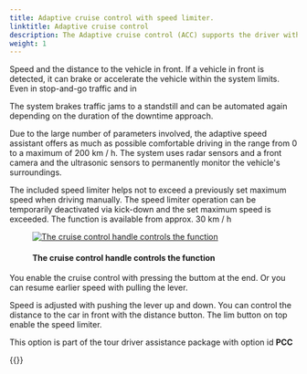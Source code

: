 ```yaml
---
title: Adaptive cruise control with speed limiter.
linktitle: Adaptive cruise control
description: The Adaptive cruise control (ACC) supports the driver within the system limits
weight: 1
---
```

<!-- markdownlint-disable MD033 -->

Speed ​​and the distance to the vehicle in front. If a vehicle in front is detected, it can brake or accelerate the vehicle within the system limits. Even in stop-and-go traffic and in

The system brakes traffic jams to a standstill and can be automated again depending on the duration of the downtime
approach.

Due to the large number of parameters involved, the adaptive speed assistant offers as much as possible
comfortable driving in the range from 0 to a maximum of 200 km / h. The system uses radar sensors and a front camera and the ultrasonic sensors to permanently monitor the vehicle's surroundings.

The included speed limiter helps not to exceed a previously set maximum speed when driving manually. The speed limiter operation can be temporarily deactivated via kick-down and the set maximum speed is exceeded. The function is available from approx. 30 km / h

<figure>
    <a href="https://media.electrichasgoneaudi.net/multimedia/models/e-tron/technology/drivingassistance/adaptivecruisecontrol/cruisecontrol.jpg">
        <img src="https://media.electrichasgoneaudi.net/multimedia/models/e-tron/technology/drivingassistance/adaptivecruisecontrol/cruisecontrols.jpg"
        class="img-fluid" alt="The cruise control handle controls the function" title="The cruise control handle controls the function">
    </a>
    <figcaption><h4>The cruise control handle controls the function</h4></figcaption>
</figure>

You enable the cruise control with pressing the buttom at the end. Or you can resume earlier speed with pulling the lever.

Speed is adjusted with pushing the lever up and down. You can control the distance to the car in front with the distance button.
The lim button on top enable the speed limiter.

This option is part of the tour driver assistance package with option id **PCC**

{{<children description="true" />}}
